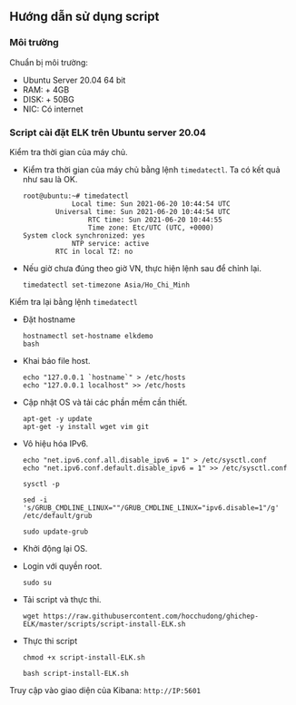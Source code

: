 ## Hướng dẫn sử dụng script

### Môi trường

Chuẩn bị môi trường:
- Ubuntu Server 20.04 64 bit 
- RAM: + 4GB
- DISK: + 50BG
- NIC: Có internet

### Script cài đặt ELK trên Ubuntu server 20.04

Kiểm tra thời gian của máy chủ.

- Kiểm tra thời gian của máy chủ bằng lệnh `timedatectl`. Ta có kết quả như sau là OK.
    ```
    root@ubuntu:~# timedatectl
                Local time: Sun 2021-06-20 10:44:54 UTC
            Universal time: Sun 2021-06-20 10:44:54 UTC
                    RTC time: Sun 2021-06-20 10:44:55
                    Time zone: Etc/UTC (UTC, +0000)
    System clock synchronized: yes
                NTP service: active
            RTC in local TZ: no
    ```

- Nếu giờ chưa đúng theo giờ VN, thực hiện lệnh sau để chỉnh lại.
    ```
    timedatectl set-timezone Asia/Ho_Chi_Minh
    ```

Kiểm tra lại bằng lệnh `timedatectl`

- Đặt hostname
    ```
    hostnamectl set-hostname elkdemo
    bash
    ```
- Khai báo file host.
    ```
    echo "127.0.0.1 `hostname`" > /etc/hosts
    echo "127.0.0.1 localhost" >> /etc/hosts
    ```



- Cập nhật OS và tải các phần mềm cần thiết. 
    ```
    apt-get -y update 
    apt-get -y install wget vim git
    ```

- Vô hiệu hóa IPv6.
    ```
    echo "net.ipv6.conf.all.disable_ipv6 = 1" > /etc/sysctl.conf
    echo "net.ipv6.conf.default.disable_ipv6 = 1" >> /etc/sysctl.conf

    sysctl -p
    ```

    ```
    sed -i 's/GRUB_CMDLINE_LINUX=""/GRUB_CMDLINE_LINUX="ipv6.disable=1"/g' /etc/default/grub

    sudo update-grub
    ```

- Khởi động lại OS.

- Login với quyền root.

    ```
    sudo su 
    ```
- Tải script và thực thi.
    ```
    wget https://raw.githubusercontent.com/hocchudong/ghichep-ELK/master/scripts/script-install-ELK.sh
    ```

- Thực thi script
    ```
    chmod +x script-install-ELK.sh

    bash script-install-ELK.sh
    ```

Truy cập vào giao diện của Kibana: `http://IP:5601`
